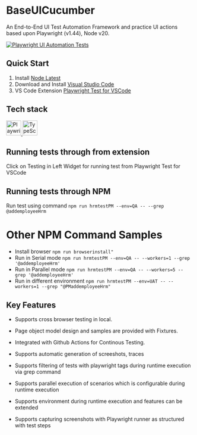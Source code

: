 # BaseUICucumber
An End-to-End UI Test Automation Framework and practice UI actions based upon Playwright (v1.44), Node v20.

[![Playwright UI Automation Tests](https://github.com/NagarjunaSK-Git/PlaywrightFrameworkAndPractice/actions/workflows/uitests.yml/badge.svg)](https://github.com/NagarjunaSK-Git/PlaywrightFrameworkAndPractice/actions/workflows/uitests.yml)

## Quick Start
1) Install [Node Latest](https://nodejs.org/en/download/prebuilt-binaries)
2) Download and Install [Visual Studio Code](https://code.visualstudio.com/download)
3) VS Code Extension [Playwright Test for VSCode](https://marketplace.visualstudio.com/items?itemName=ms-playwright.playwright)

## Tech stack
<a href="https://playwright.dev/" target="_blank" rel="noreferrer"> 
<img src="https://playwright.dev/img/playwright-logo.svg" alt="Playwright" width="40" height="40"/> </a>
<a href="https://www.typescriptlang.org/" target="_blank" rel="noreferrer"> 
<img src="https://raw.githubusercontent.com/maciejkorsan/typescript-blue/master/logo.svg?sanitize=true" alt="TypeScript" width="40" height="40"/> </a>

## Running tests through from extension
Click on Testing in Left Widget for running test from Playwright Test for VSCode

## Running tests through NPM
Run test using command `npm run hrmtestPM --env=QA -- --grep @addemployeeHrm`

# Other NPM Command Samples
* Install browser `npm run browserinstall"`
* Run in Serial mode `npm run hrmtestPM --env=QA -- --workers=1 --grep '@addemployeeHrm'`
* Run in Parallel mode `npm run hrmtestPM --env=QA -- --workers=5 --grep '@addemployeeHrm'`
* Run in different environment `npm run hrmtestPM --env=UAT -- --workers=1 --grep "@PMaddemployeeHrm"`

##  Key Features
* Supports cross browser testing in local.

* Page object model design and samples are provided with Fixtures.

* Integrated with Github Actions for Continous Testing.

* Supports automatic generation of screeshots, traces

* Supports filtering of tests with playwright tags during runtime execution via grep command

* Supports parallel execution of scenarios which is configurable during runtime execution

* Supports environment during runtime execution and features can be extended

* Supports capturing screenshots with Playwright runner as structured with test steps

